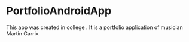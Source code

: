 # PortfolioAndroidApp

This app was created in college . It is a portfolio application of musician Martin Garrix
